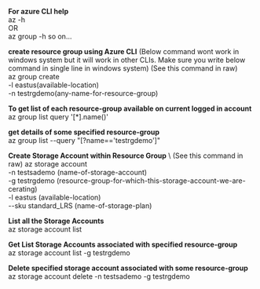 **For azure CLI help** \
az -h \
OR \
az group -h so on... 

**create resource group using Azure CLI**  (Below command wont work in windows system but it will work in other CLIs. Make sure you write below command in single line in windows system) (See this command in raw) \
az group create \
-l eastus(available-location) \
-n testrgdemo(any-name-for-resource-group)

**To get list of each resource-group available on current logged in account** \
az group list query '[*].name()'

**get details of some specified resource-group** \
az group list --query "[?name=='testrgdemo']"

**Create Storage Account within Resource Group** \ (See this command in raw)
az storage account \
-n testsademo (name-of-storage-account)\
-g testrgdemo (resource-group-for-which-this-storage-account-we-are-cerating) \
-l eastus (available-location) \
--sku standard_LRS (name-of-storage-plan)

**List all the Storage Accounts** \
az storage account list 

**Get List Storage Accounts associated with specified resource-group** \
az storage account list -g testrgdemo

**Delete specified storage account associated with some resource-group** \
az storage account delete -n testsademo -g testrgdemo
